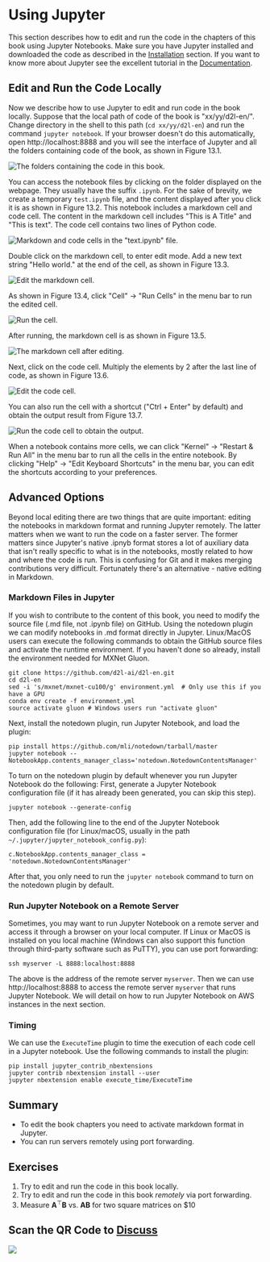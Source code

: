 # Using Jupyter

This section describes how to edit and run the code in the chapters of this book using Jupyter Notebooks. Make sure you have Jupyter installed and downloaded the code as described in the [Installation](../chapter_prerequisite/install.md) section. If you want to know more about Jupyter see the excellent tutorial in the [Documentation](https://jupyter.readthedocs.io/en/latest/). 


## Edit and Run the Code Locally

Now we describe how to use Jupyter to edit and run code in the book locally. Suppose that the local path of code of the book is "xx/yy/d2l-en/". Change directory in the shell to this path (`cd xx/yy/d2l-en`) and run the command `jupyter notebook`. If your browser doesn't do this automatically, open http://localhost:8888 and you will see the interface of Jupyter and all the folders containing code of the book, as shown in Figure 13.1.

![The folders containing the code in this book. ](../img/jupyter00.png)

You can access the notebook files by clicking on the folder displayed on the webpage. They usually have the suffix `.ipynb`.
For the sake of brevity, we create a temporary `test.ipynb` file, and the content displayed after you click it is as shown in Figure 13.2. This notebook includes a markdown cell and code cell. The content in the markdown cell includes "This is A Title" and "This is text".   The code cell contains two lines of Python code.

![Markdown and code cells in the "text.ipynb" file. ](../img/jupyter01.png)


Double click on the markdown cell, to enter edit mode. Add a new text string "Hello world." at the end of the cell, as shown in Figure 13.3.

![Edit the markdown cell. ](../img/jupyter02.png)


As shown in Figure 13.4, click "Cell" $\rightarrow$ "Run Cells" in the menu bar to run the edited cell.

![Run the cell. ](../img/jupyter03.png)


After running, the markdown cell is as shown in Figure 13.5.

![The markdown cell after editing. ](../img/jupyter04.png)


Next, click on the code cell. Multiply the elements by 2 after the last line of code, as shown in Figure 13.6.

![Edit the code cell. ](../img/jupyter05.png)

You can also run the cell with a shortcut ("Ctrl + Enter" by default) and obtain the output result from Figure 13.7.

![Run the code cell to obtain the output. ](../img/jupyter06.png)

When a notebook contains more cells, we can click "Kernel" $\rightarrow$ "Restart & Run All" in the menu bar to run all the cells in the entire notebook. By clicking "Help" $\rightarrow$ "Edit Keyboard Shortcuts" in the menu bar, you can edit the shortcuts according to your preferences.


## Advanced Options

Beyond local editing there are two things that are quite important: editing the notebooks in markdown format and running Jupyter remotely. The latter matters when we want to run the code on a faster server. The former matters since Jupyter's native .ipnyb format stores a lot of auxiliary data that isn't really specific to what is in the notebooks, mostly related to how and where the code is run. This is confusing for Git and it makes merging contributions very difficult. Fortunately there's an alternative - native editing in Markdown. 

### Markdown Files in Jupyter 

If you wish to contribute to the content of this book, you need to modify the source file (.md file, not .ipynb file)  on GitHub. Using the notedown plugin we can modify notebooks in .md format directly in Jupyter. Linux/MacOS users can execute the following commands to obtain the GitHub source files and activate the runtime environment. If you haven't done so already, install the environment needed for MXNet Gluon. 

```{.python .input}
git clone https://github.com/d2l-ai/d2l-en.git
cd d2l-en 
sed -i 's/mxnet/mxnet-cu100/g' environment.yml  # Only use this if you have a GPU
conda env create -f environment.yml
source activate gluon # Windows users run "activate gluon"
```

Next, install the notedown plugin, run Jupyter Notebook, and load the plugin:

```{.python .input}
pip install https://github.com/mli/notedown/tarball/master
jupyter notebook --NotebookApp.contents_manager_class='notedown.NotedownContentsManager'
```

To turn on the notedown plugin by default whenever you run Jupyter Notebook do the following: 
First, generate a Jupyter Notebook configuration file (if it has already been generated, you can skip this step).

```{.python .input}
jupyter notebook --generate-config
```

Then, add the following line to the end of the Jupyter Notebook configuration file (for Linux/macOS, usually in the path `~/.jupyter/jupyter_notebook_config.py`):

```{.python .input}
c.NotebookApp.contents_manager_class = 'notedown.NotedownContentsManager'
```

After that, you only need to run the `jupyter notebook` command to turn on the notedown plugin by default.


### Run Jupyter Notebook on a Remote Server

Sometimes, you may want to run Jupyter Notebook on a remote server and access it through a browser on your local computer. If Linux or MacOS is installed on you local machine (Windows can also support this function through third-party software such as PuTTY), you can use port forwarding:

```{.python .input}
ssh myserver -L 8888:localhost:8888
```

The above is the address of the remote server `myserver`. Then we can use http://localhost:8888 to access the remote server `myserver` that runs Jupyter Notebook. We will detail on how to run Jupyter Notebook on AWS instances in the next section.

### Timing

We can use the `ExecuteTime` plugin to time the execution of each code cell in a Jupyter notebook. Use the following commands to install the plugin:

```{.python .input}
pip install jupyter_contrib_nbextensions
jupyter contrib nbextension install --user
jupyter nbextension enable execute_time/ExecuteTime
```

## Summary

* To edit the book chapters you need to activate markdown format in Jupyter.
* You can run servers remotely using port forwarding.

## Exercises

1. Try to edit and run the code in this book locally.
1. Try to edit and run the code in this book *remotely* via port forwarding.
1. Measure $\mathbf{A}^\top \mathbf{B}$ vs. $\mathbf{A} \mathbf{B}$ for two square matrices on $10

## Scan the QR Code to [Discuss](https://discuss.mxnet.io/t/2398)

![](../img/qr_jupyter.svg)
